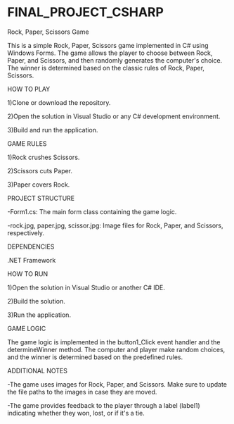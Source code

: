 # FINAL_PROJECT_CSHARP


Rock, Paper, Scissors Game

This is a simple Rock, Paper, Scissors game implemented in C# using Windows Forms. The game allows the player to choose between Rock, Paper, and Scissors, and then randomly generates the computer's choice. The winner is determined based on the classic rules of Rock, Paper, Scissors.


HOW TO PLAY

1)Clone or download the repository.

2)Open the solution in Visual Studio or any C# development environment.

3)Build and run the application.


GAME RULES

1)Rock crushes Scissors.

2)Scissors cuts Paper.

3)Paper covers Rock.


PROJECT STRUCTURE

-Form1.cs: The main form class containing the game logic.


-rock.jpg, paper.jpg, scissor.jpg: Image files for Rock, Paper, and Scissors, respectively.


DEPENDENCIES

.NET Framework


HOW TO RUN

1)Open the solution in Visual Studio or another C# IDE.

2)Build the solution.

3)Run the application.


GAME LOGIC

The game logic is implemented in the button1_Click event handler and the determineWinner method. The computer and player make random choices, and the winner is determined based on the predefined rules.


ADDITIONAL NOTES

-The game uses images for Rock, Paper, and Scissors. Make sure to update the file paths to the images in case they are moved.

-The game provides feedback to the player through a label (label1) indicating whether they won, lost, or if it's a tie.
